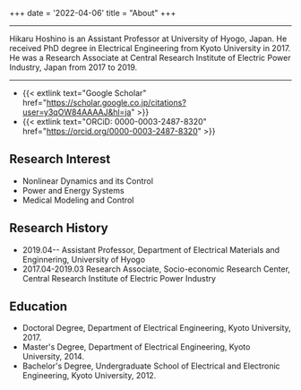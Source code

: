 +++
date = '2022-04-06'
title = "About"
+++

---------------------------

Hikaru Hoshino is an Assistant Professor at University of Hyogo, Japan. He received PhD degree in Electrical Engineering from Kyoto University in 2017. He was a Research Associate at Central Research Institute of Electric Power Industry, Japan from 2017 to 2019.

---------------------------

* {{< extlink text="Google Scholar" href="https://scholar.google.co.jp/citations?user=y3qOW84AAAAJ&hl=ja" >}}
* {{< extlink text="ORCiD: 0000-0003-2487-8320" href="https://orcid.org/0000-0003-2487-8320" >}} 

## Research Interest

* Nonlinear Dynamics and its Control
* Power and Energy Systems
* Medical Modeling and Control


## Research History

* 2019.04-- Assistant Professor, Department of Electrical Materials and Enginnering, University of Hyogo
* 2017.04-2019.03 Research Associate, Socio-economic Research Center, Central Research Institute of Electric Power Industry	

## Education

* Doctoral Degree, Department of Electrical Engineering, Kyoto University, 2017.
* Master's Degree, Department of Electrical Engineering, Kyoto University, 2014.
* Bachelor's Degree, Undergraduate School of Electrical and Electronic Engineering, Kyoto University, 2012.
